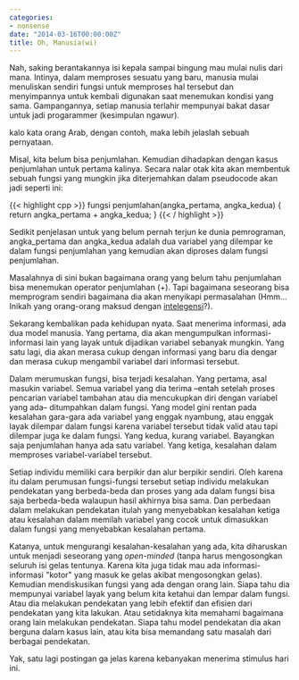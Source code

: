 ```yaml
---
categories:
- nonsense
date: "2014-03-16T00:00:00Z"
title: Oh, Manusia(wi)
---
```


Nah, saking berantakannya isi kepala sampai bingung mau mulai nulis dari mana. Intinya, dalam memproses sesuatu yang baru, manusia mulai menuliskan sendiri fungsi untuk memproses hal tersebut dan menyimpannya untuk kembali digunakan saat menemukan kondisi yang sama. Gampangannya, setiap manusia terlahir mempunyai bakat dasar untuk jadi progarammer (kesimpulan ngawur).

kalo kata orang Arab, dengan contoh, maka lebih jelaslah sebuah pernyataan.

Misal, kita belum bisa penjumlahan. Kemudian dihadapkan dengan kasus penjumlahan untuk pertama kalinya. Secara nalar otak kita akan membentuk sebuah fungsi yang mungkin jika diterjemahkan dalam pseudocode akan jadi seperti ini:

{{< highlight cpp >}}
fungsi penjumlahan(angka_pertama, angka_kedua) {
return angka_pertama + angka_kedua;
}
{{< / highlight >}}

Sedikit penjelasan untuk yang belum pernah terjun ke dunia pemrograman, angka_pertama dan angka_kedua adalah dua variabel yang dilempar ke dalam fungsi penjumlahan yang kemudian akan diproses dalam fungsi penjumlahan.

Masalahnya di sini bukan bagaimana orang yang belum tahu penjumlahan bisa menemukan operator penjumlahan (+). Tapi bagaimana seseorang bisa memprogram sendiri bagaimana dia akan menyikapi permasalahan (Hmm... Inikah yang orang-orang maksud dengan [intelegensi](http://id.wikipedia.org/wiki/Intelegensi)?).

Sekarang kembalikan pada kehidupan nyata. Saat menerima informasi, ada dua model manusia. Yang pertama, dia akan mengumpulkan informasi-informasi lain yang layak untuk dijadikan variabel sebanyak mungkin. Yang satu lagi, dia akan merasa cukup dengan informasi yang baru dia dengar dan merasa cukup mengambil variabel dari informasi tersebut.

Dalam merumuskan fungsi, bisa terjadi kesalahan. Yang pertama, asal masukin variabel. Semua variabel yang dia terima –entah setelah proses pencarian variabel tambahan atau dia mencukupkan diri dengan variabel yang ada– ditumpahkan dalam fungsi. Yang model gini rentan pada kesalahan gara-gara ada variabel yang enggak nyambung, atau enggak layak dilempar dalam fungsi karena variabel tersebut tidak valid atau tapi dilempar juga ke dalam fungsi. Yang kedua, kurang variabel. Bayangkan saja penjumlahan hanya ada satu variabel. Yang ketiga, kesalahan dalam memproses variabel-variabel tersebut.

Setiap individu memiliki cara berpikir dan alur berpikir sendiri. Oleh karena itu dalam perumusan fungsi-fungsi tersebut setiap individu melakukan pendekatan yang berbeda-beda dan proses yang ada dalam fungsi bisa saja berbeda-beda walaupun hasil akhirnya bisa sama. Dan perbedaan dalam melakukan pendekatan itulah yang menyebabkan kesalahan ketiga atau kesalahan dalam memilah variabel yang cocok untuk dimasukkan dalam fungsi yang menyebabkan kesalahan pertama.

Katanya, untuk mengurangi kesalahan-kesalahan yang ada, kita diharuskan untuk menjadi seseorang yang _open-minded_ (tanpa harus mengosongkan seluruh isi gelas tentunya. Karena kita juga tidak mau ada informasi-informasi "kotor" yang masuk ke gelas akibat mengosongkan gelas). Kemudian mendiskusikan fungsi yang ada dengan orang lain. Siapa tahu dia mempunyai variabel layak yang belum kita ketahui dan lempar dalam fungsi. Atau dia melakukan pendekatan yang lebih efektif dan efisien dari pendekatan yang kita lakukan. Atau setidaknya kita memahami bagaimana orang lain melakukan pendekatan. Siapa tahu model pendekatan dia akan berguna dalam kasus lain, atau kita bisa memandang satu masalah dari berbagai pendekatan.

Yak, satu lagi postingan ga jelas karena kebanyakan menerima stimulus hari ini.
